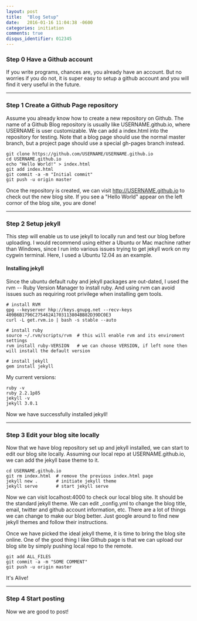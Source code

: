 ```yaml
---
layout: post
title:  "Blog Setup"
date:   2016-01-16 11:04:38 -0600
categories: initiation
comments: true
disqus_identifier: 012345
---
```


### Step 0 Have a Github account

If you write programs, chances are, you already have an account. But no worries if you do not, it is super easy to setup a github account and you will find it very useful in the future. 

---

### Step 1 Create a Github Page repository

Assume you already know how to create a new repository on Github. The name of a Github Blog repository is usually like USERNAME.github.io, where USERNAME is user customizable. We can add a index.html into the repository for testing. Note that a blog page should use the normal master branch, but a project page should use a special gh-pages branch instead.

    git clone https://github.com/USERNAME/USERNAME.github.io
    cd USERNAME.github.io
    echo "Hello World!" > index.html
    git add index.html
    git commit -a -m "Initial commit"
    git push -u origin master

Once the repository is created, we can visit http://USERNAME.github.io to check out the new blog site. If you see a "Hello World" appear on the left cornor of the blog site, you are done!

---

### Step 2 Setup jekyll

This step will enable us to use jekyll to locally run and test our blog before uploading. I would recommend using either a Ubuntu or Mac machine rather than Windows, since I run into various issues trying to get jekyll work on my cygwin terminal. Here, I used a Ubuntu 12.04 as an example.

#### Installing jekyll

Since the ubuntu default ruby and jekyll packages are out-dated, I used the rvm -- Ruby Version Manager to install ruby. And using rvm can avoid issues such as requiring root privilege when installing gem tools.

    # install RVM
    gpg --keyserver hkp://keys.gnupg.net --recv-keys 409B6B1796C275462A1703113804BB82D39DC0E3
    curl -L get.rvm.io | bash -s stable --auto

    # install ruby
    source ~/.rvm/scripts/rvm  # this will enable rvm and its enviroment settings
    rvm install ruby-VERSION   # we can choose VERSION, if left none then will install the default version

    # install jekyll
    gem install jekyll

My current versions:

    ruby -v
    ruby 2.2.1p85
    jekyll -v
    jekyll 3.0.1

Now we have successfully installed jekyll!

---

### Step 3 Edit your blog site locally

Now that we have blog repository set up and jekyll installed, we can start to edit our blog site locally. Assuming our local repo at USERNAME.github.io, we can add the jekyll base theme to it. 

    cd USERNAME.github.io
    git rm index.html  # remove the previous index.html page
    jekyll new .       # initiate jekyll theme
    jekyll serve       # start jekyll serve

Now we can visit localhost:4000 to check our local blog site. It should be the standard jekyll theme. We can edit _config.yml to change the blog title, email, twitter and github account information, etc. There are a lot of things we can change to make our blog better. Just google around to find new jekyll themes and follow their instructions.

Once we have picked the ideal jekyll theme, it is time to bring the blog site online. One of the good thing I like Github page is that we can upload our blog site by simply pushing local repo to the remote.

    git add ALL_FILES
    git commit -a -m "SOME COMMENT"
    git push -u origin master

It's Alive!

---

### Step 4 Start posting 

Now we are good to post!
